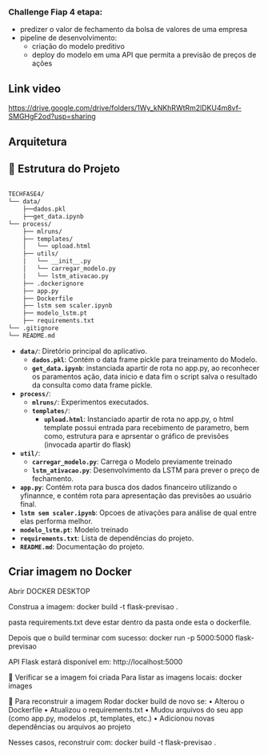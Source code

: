 ### Challenge Fiap 4 etapa:

- predizer o valor de fechamento da bolsa de valores de uma empresa 
- pipeline de desenvolvimento:
    - criação do modelo preditivo
    - deploy do modelo em uma API que permita a previsão de preços de ações


## Link video

https://drive.google.com/drive/folders/1Wy_kNKhRWtRm2lDKU4m8vf-SMGHgF2od?usp=sharing


## Arquitetura

## 📁 Estrutura do Projeto

```bash

TECHFASE4/
└── data/
    ├──dados.pkl
    ├──get_data.ipynb
└── process/
    ├── mlruns/
    ├── templates/
    │   └── upload.html
    ├── utils/
    │   └── __init__.py
    │   └── carregar_modelo.py
    │   └── lstm_ativacao.py
    ├── .dockerignore    
    ├── app.py
    ├── Dockerfile   
    ├── lstm sem scaler.ipynb
    ├── modelo_lstm.pt
    ├── requirements.txt
└── .gitignore
└── README.md

```

- **`data/`**: Diretório principal do aplicativo.
  - **`dados.pkl`**: Contém o data frame pickle para treinamento do Modelo.
  - **`get_data.ipynb`**: instanciada apartir de rota no app.py, ao reconhecer os paramentos ação, data inicio e data fim o script salva o resultado da consulta  como data frame pickle. 
- **`process/`**: 
  - **`mlruns/`**: Experimentos executados.
  - **`templates/`**: 
      - **`upload.html`**: Instanciado apartir de rota no app.py, o html template possui entrada para recebimento de parametro, bem como, estrutura para  e aprsentar o gráfico de previsões (invocada apartir do flask)
- **`util/`**:
   - **`carregar_modelo.py`**: Carrega o Modelo previamente treinado
   - **`lstm_ativacao.py`**: Desenvolvimento da LSTM para prever o preço de fechamento.
- **`app.py`**: Contém rota para busca dos dados financeiro utilizando o yfinannce, e contém rota para apresentação das previsões ao usuário final.
- **`lstm sem scaler.ipynb`**: Opcoes de ativações para análise de qual entre elas performa melhor.
- **`modelo_lstm.pt`**: Modelo treinado 
- **`requirements.txt`**: Lista de dependências do projeto.
- **`README.md`**: Documentação do projeto.


## Criar imagem no Docker

Abrir DOCKER DESKTOP

Construa a imagem: docker build -t flask-previsao .

pasta requirements.txt deve estar dentro da pasta onde esta o dockerfile.

Depois que o build terminar com sucesso: docker run -p 5000:5000 flask-previsao

API Flask estará disponível em:
http://localhost:5000


🧪 Verificar se a imagem foi criada
Para listar as imagens locais: docker images


🔁 Para reconstruir a imagem
Rodar docker build de novo se:
•	Alterou o Dockerfile
•	Atualizou o requirements.txt
•	Mudou arquivos do seu app (como app.py, modelos .pt, templates, etc.)
•	Adicionou novas dependências ou arquivos ao projeto

Nesses casos, reconstruir com: docker build -t flask-previsao . 
